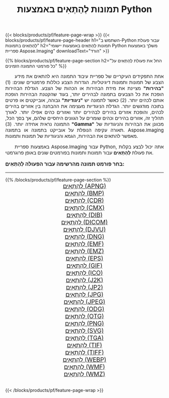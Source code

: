 ﻿---
title: תמונות לְהַתְאִים באמצעות Python 
weight: 3920
url: /he/python-net/adjust/ 
lang: he
langdirlevel: 2
locales: zh-hans,ja,it,ru,de,es,fr,nl,id,lt,pl,pt,vi,tr,ko,zh-hant,ar,hi,th,sv,cs,uk,he
description: החלת ספריית Aspose.Imaging על תמונות ותמונות של לְהַתְאִים באמצעות יישומי Python וממשקי API משלך של שרת.
---

{{< blocks/products/pf/feature-page-wrap >}}
{{< blocks/products/pf/feature-page-header h1="השתמש ב-Python עבור פעולת לְהַתְאִים בתמונות" h2="תמונות לְהַתְאִים באמצעות יישומי Python משלך באמצעות ספריית Aspose.Imaging" downloadText="הורד" >}}


{{% blocks/products/pf/feature-page-section  h2="החל את פעולת לְהַתְאִים על כל פורמטי התמונה הזמינים" %}}
<p align="justify" style="text-indent:2em;font-size:15px;">
אחת התפקידים העיקריים של ספריית עיבוד התמונה היא להתאים את מידע הצבע של תמונות ותמונות דיגיטליות. הגדרות הצבע כוללות פרמטרים שונים: (1) <b>"בהירות"</b> מציינת את מידת הבהירות או הכהות של הצבע. הגדלת הבהירות הופכת את כל הצבעים בתמונה לבהירים יותר, בעוד שהקטנת הבהירות הופכת אותם לכהים יותר. (2) כאשר לתמונה יש <b>"ניגודיות"</b> גבוהה, אובייקטים או פרטים בתוכה מודגשים יותר. הגדלת הניגודיות מעצימה את ההבחנה בין אזורים בהירים לכהים, והופכת אזורים בהירים לבהירים יותר ואזורים כהים אפילו יותר. לאורך תהליך זה, אזורים בהירים וכהים שומרים על הגוונים היחסיים שלהם, אך בסך הכל, התמונה נראית אחידה יותר. (3) <b>"Gamma"</b> מכוונן את הבהירות והניגודיות של תאורה עקיפה הנופלת על אובייקט בתמונה או בתמונה. Aspose.Imaging מאפשר להתאים את הבהירות, הגמא והניגודיות של תמונות ותמונות.
</p>
<p align="justify" style="text-indent:2em;font-size:15px;">
באמצעות ספריית Aspose.Imaging עבור Python, אתה יכול לבצע בקלות את פעולת <b>לְהַתְאִים</b> עבור תמונות ותמונות בפורמטים שונים באופן פרוגרמטי.
</p>
<h3 style="margin-top:16px;">
בחר פורמט תמונה מהרשימה עבור הפעולה לְהַתְאִים:
</h3>
<hr/>
{{% /blocks/products/pf/feature-page-section %}}
<div class="container-fluid productfamilypage bg-gray">
    <div class="convertypes bg-gray agp-content section">
        <div class="container">
		<div class="row other-converters" style="gap: 10px;font-size: 19px;text-align:center;">
		    <div class='col-md-3 other-converter remove-lp remove-rp'><a href="/imaging/he/python-net/adjust/apng/" style="padding:15px;">לְהַתְאִים (APNG)</a></div><div class='col-md-3 other-converter remove-lp remove-rp'><a href="/imaging/he/python-net/adjust/bmp/" style="padding:15px;">לְהַתְאִים (BMP)</a></div><div class='col-md-3 other-converter remove-lp remove-rp'><a href="/imaging/he/python-net/adjust/cdr/" style="padding:15px;">לְהַתְאִים (CDR)</a></div><div class='col-md-3 other-converter remove-lp remove-rp'><a href="/imaging/he/python-net/adjust/cmx/" style="padding:15px;">לְהַתְאִים (CMX)</a></div><div class='col-md-3 other-converter remove-lp remove-rp'><a href="/imaging/he/python-net/adjust/dib/" style="padding:15px;">לְהַתְאִים (DIB)</a></div><div class='col-md-3 other-converter remove-lp remove-rp'><a href="/imaging/he/python-net/adjust/dicom/" style="padding:15px;">לְהַתְאִים (DICOM)</a></div><div class='col-md-3 other-converter remove-lp remove-rp'><a href="/imaging/he/python-net/adjust/djvu/" style="padding:15px;">לְהַתְאִים (DJVU)</a></div><div class='col-md-3 other-converter remove-lp remove-rp'><a href="/imaging/he/python-net/adjust/dng/" style="padding:15px;">לְהַתְאִים (DNG)</a></div><div class='col-md-3 other-converter remove-lp remove-rp'><a href="/imaging/he/python-net/adjust/emf/" style="padding:15px;">לְהַתְאִים (EMF)</a></div><div class='col-md-3 other-converter remove-lp remove-rp'><a href="/imaging/he/python-net/adjust/emz/" style="padding:15px;">לְהַתְאִים (EMZ)</a></div><div class='col-md-3 other-converter remove-lp remove-rp'><a href="/imaging/he/python-net/adjust/eps/" style="padding:15px;">לְהַתְאִים (EPS)</a></div><div class='col-md-3 other-converter remove-lp remove-rp'><a href="/imaging/he/python-net/adjust/gif/" style="padding:15px;">לְהַתְאִים (GIF)</a></div><div class='col-md-3 other-converter remove-lp remove-rp'><a href="/imaging/he/python-net/adjust/ico/" style="padding:15px;">לְהַתְאִים (ICO)</a></div><div class='col-md-3 other-converter remove-lp remove-rp'><a href="/imaging/he/python-net/adjust/j2k/" style="padding:15px;">לְהַתְאִים (J2K)</a></div><div class='col-md-3 other-converter remove-lp remove-rp'><a href="/imaging/he/python-net/adjust/jp2/" style="padding:15px;">לְהַתְאִים (JP2)</a></div><div class='col-md-3 other-converter remove-lp remove-rp'><a href="/imaging/he/python-net/adjust/jpg/" style="padding:15px;">לְהַתְאִים (JPG)</a></div><div class='col-md-3 other-converter remove-lp remove-rp'><a href="/imaging/he/python-net/adjust/jpeg/" style="padding:15px;">לְהַתְאִים (JPEG)</a></div><div class='col-md-3 other-converter remove-lp remove-rp'><a href="/imaging/he/python-net/adjust/odg/" style="padding:15px;">לְהַתְאִים (ODG)</a></div><div class='col-md-3 other-converter remove-lp remove-rp'><a href="/imaging/he/python-net/adjust/otg/" style="padding:15px;">לְהַתְאִים (OTG)</a></div><div class='col-md-3 other-converter remove-lp remove-rp'><a href="/imaging/he/python-net/adjust/png/" style="padding:15px;">לְהַתְאִים (PNG)</a></div><div class='col-md-3 other-converter remove-lp remove-rp'><a href="/imaging/he/python-net/adjust/svg/" style="padding:15px;">לְהַתְאִים (SVG)</a></div><div class='col-md-3 other-converter remove-lp remove-rp'><a href="/imaging/he/python-net/adjust/tga/" style="padding:15px;">לְהַתְאִים (TGA)</a></div><div class='col-md-3 other-converter remove-lp remove-rp'><a href="/imaging/he/python-net/adjust/tif/" style="padding:15px;">לְהַתְאִים (TIF)</a></div><div class='col-md-3 other-converter remove-lp remove-rp'><a href="/imaging/he/python-net/adjust/tiff/" style="padding:15px;">לְהַתְאִים (TIFF)</a></div><div class='col-md-3 other-converter remove-lp remove-rp'><a href="/imaging/he/python-net/adjust/webp/" style="padding:15px;">לְהַתְאִים (WEBP)</a></div><div class='col-md-3 other-converter remove-lp remove-rp'><a href="/imaging/he/python-net/adjust/wmf/" style="padding:15px;">לְהַתְאִים (WMF)</a></div><div class='col-md-3 other-converter remove-lp remove-rp'><a href="/imaging/he/python-net/adjust/wmz/" style="padding:15px;">לְהַתְאִים (WMZ)</a></div>
                </div>
        </div>
    </div>
</div>
<br/>

{{< /blocks/products/pf/feature-page-wrap >}}
